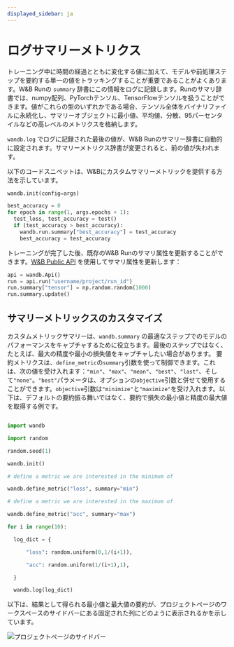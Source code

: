 ```yaml
---
displayed_sidebar: ja
---
```

# ログサマリーメトリクス

トレーニング中に時間の経過とともに変化する値に加えて、モデルや前処理ステップを要約する単一の値をトラッキングすることが重要であることがよくあります。W&B Runの `summary` 辞書にこの情報をログに記録します。Runのサマリ辞書では、numpy配列、PyTorchテンソル、TensorFlowテンソルを扱うことができます。値がこれらの型のいずれかである場合、テンソル全体をバイナリファイルに永続化し、サマリーオブジェクトに最小値、平均値、分散、95パーセンタイルなどの高レベルのメトリクスを格納します。

`wandb.log` でログに記録された最後の値が、W&B Runのサマリー辞書に自動的に設定されます。サマリーメトリクス辞書が変更されると、前の値が失われます。

以下のコードスニペットは、W&Bにカスタムサマリーメトリックを提供する方法を示しています。

```python
wandb.init(config=args)

best_accuracy = 0
for epoch in range(1, args.epochs + 1):
  test_loss, test_accuracy = test()
  if (test_accuracy > best_accuracy):
    wandb.run.summary["best_accuracy"] = test_accuracy
    best_accuracy = test_accuracy
```

トレーニングが完了した後、既存のW&B Runのサマリ属性を更新することができます。[W&B Public API](../../../ref/python/public-api/README.md) を使用してサマリ属性を更新します：

```python
api = wandb.Api()
run = api.run("username/project/run_id")
run.summary["tensor"] = np.random.random(1000)
run.summary.update()
```

## サマリーメトリックスのカスタマイズ

カスタムメトリックサマリーは、`wandb.summary` の最適なステップでのモデルのパフォーマンスをキャプチャするために役立ちます。最後のステップではなく、たとえば、最大の精度や最小の損失値をキャプチャしたい場合があります。
要約メトリクスは、`define_metric`の`summary`引数を使って制御できます。これは、次の値を受け入れます：`"min"`、`"max"`、`"mean"`、`"best"`、`"last"`、そして`"none"`。`"best"`パラメータは、オプションの`objective`引数と併せて使用することができます。`objective`引数は`"minimize"`と`"maximize"`を受け入れます。以下は、デフォルトの要約振る舞いではなく、要約で損失の最小値と精度の最大値を取得する例です。

```python

import wandb

import random

random.seed(1)

wandb.init()

# define a metric we are interested in the minimum of

wandb.define_metric("loss", summary="min")

# define a metric we are interested in the maximum of

wandb.define_metric("acc", summary="max")

for i in range(10):

  log_dict = {

      "loss": random.uniform(0,1/(i+1)),

      "acc": random.uniform(1/(i+1),1),

  }

  wandb.log(log_dict)

```

以下は、結果として得られる最小値と最大値の要約が、プロジェクトページのワークスペースのサイドバーにある固定された列にどのように表示されるかを示しています。

![プロジェクトページのサイドバー](/images/track/customize_sumary.png)